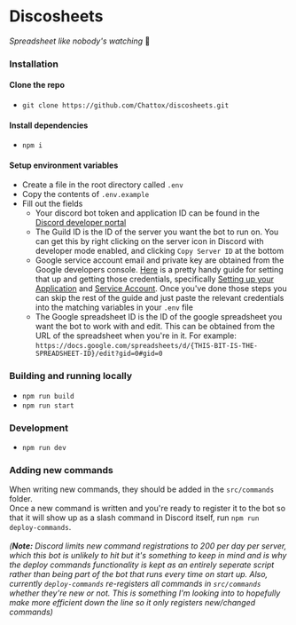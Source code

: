 # Discosheets

_Spreadsheet like nobody's watching_ 💃

### Installation

#### Clone the repo

- `git clone https://github.com/Chattox/discosheets.git`

#### Install dependencies

- `npm i`

#### Setup environment variables

- Create a file in the root directory called `.env`
- Copy the contents of `.env.example`
- Fill out the fields
  - Your discord bot token and application ID can be found in the [Discord developer portal](https://discord.com/developers)
  - The Guild ID is the ID of the server you want the bot to run on. You can get this by right clicking on the server icon in Discord with developer mode enabled, and clicking `Copy Server ID` at the bottom
  - Google service account email and private key are obtained from the Google developers console. [Here](https://theoephraim.github.io/node-google-spreadsheet/#/guides/authentication) is a pretty handy guide for setting that up and getting those credentials, specifically [Setting up your Application](https://theoephraim.github.io/node-google-spreadsheet/#/guides/authentication?id=setting-up-your-quotapplicationquot) and [Service Account](https://theoephraim.github.io/node-google-spreadsheet/#/guides/authentication?id=service-account). Once you've done those steps you can skip the rest of the guide and just paste the relevant credentials into the matching variables in your `.env` file
  - The Google spreadsheet ID is the ID of the google spreadsheet you want the bot to work with and edit. This can be obtained from the URL of the spreadsheet when you're in it. For example: `https://docs.google.com/spreadsheets/d/{THIS-BIT-IS-THE-SPREADSHEET-ID}/edit?gid=0#gid=0`

### Building and running locally

- `npm run build`
- `npm run start`

### Development

- `npm run dev`

### Adding new commands

When writing new commands, they should be added in the `src/commands` folder.  
Once a new command is written and you're ready to register it to the bot so that it will show up as a slash command in Discord itself, run `npm run deploy-commands`.
&nbsp;  
&nbsp;  
_(**Note:** Discord limits new command registrations to 200 per day per server, which this bot is unlikely to hit but it's something to keep in mind and is why the deploy commands functionality is kept as an entirely seperate script rather than being part of the bot that runs every time on start up. Also, currently `deploy-commands` re-registers all commands in `src/commands` whether they're new or not. This is something I'm looking into to hopefully make more efficient down the line so it only registers new/changed commands)_
